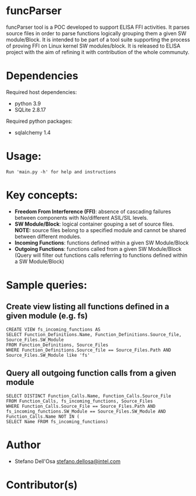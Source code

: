 # funcParser

funcParser tool is a POC developed to support ELISA FFI activities. It parses source files in order to parse functions logically grouping them a given SW module/Block.
It is intended to be part of a tool suite supporting the process of proving FFI on Linux kernel SW modules/block.
It is released to ELISA project with the aim of refining it with contribution of the whole communuty.

# Dependencies
Required host dependencies:
- python 3.9
- SQLite 2.8.17

Required python packages:
- sqlalchemy 1.4

# Usage:
	Run 'main.py -h' for help and instructions

# Key concepts:
- **Freedom From Interference (FFI)**: absence of cascading failures between components with No/different ASIL/SIL levels.
- **SW Module/Block**: logical container gouping a set of source files.
	 **NOTE:** source files belong to a specified module and cannot be shared between different modules.
- **Incoming Functions**: functions defined within a given SW Module/Block
- **Outgoing Functions**: functions called from a given SW Module/Block (Query will filter out functions calls referring to functions defined within a SW Module/Block)

# Sample queries:

## Create view listing all functions defined in a given module (e.g. fs)
	CREATE VIEW fs_incoming_functions AS
	SELECT Function_Definitions.Name, Function_Definitions.Source_file, Source_Files.SW_Module
	FROM Function_Definitions, Source_Files
	WHERE Function_Definitions.Source_file == Source_Files.Path AND Source_Files.SW_Module like 'fs'

## Query all outgoing function calls from a given module
	SELECT DISTINCT Function_Calls.Name, Function_Calls.Source_File
	FROM Function_Calls, fs_incoming_functions, Source_Files
	WHERE Function_Calls.Source_File == Source_Files.Path AND fs_incoming_functions.SW_Module == Source_Files.SW_Module AND
	Function_Calls.Name NOT IN (
	SELECT Name FROM fs_incoming_functions)

# Author
- Stefano Dell'Osa <stefano.dellosa@intel.com>

# Contributor(s)
